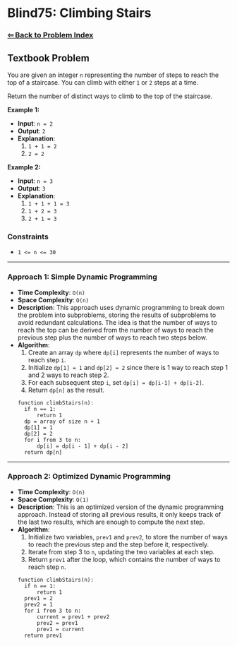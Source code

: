 # Blind75: Climbing Stairs

### [⇦ Back to Problem Index](../../index.md)

## Textbook Problem

You are given an integer `n` representing the number of steps to reach the top of a staircase. You can climb with either `1` or `2` steps at a time.

Return the number of distinct ways to climb to the top of the staircase.

**Example 1:**

- **Input**: `n = 2`
- **Output**: `2`
- **Explanation**:
  1. `1 + 1 = 2`
  2. `2 = 2`

**Example 2:**

- **Input**: `n = 3`
- **Output**: `3`
- **Explanation**:
  1. `1 + 1 + 1 = 3`
  2. `1 + 2 = 3`
  3. `2 + 1 = 3`

### Constraints

- `1 <= n <= 30`

---

### Approach 1: Simple Dynamic Programming

- **Time Complexity**: `O(n)`
- **Space Complexity**: `O(n)`
- **Description**: This approach uses dynamic programming to break down the problem into subproblems, storing the results of subproblems to avoid redundant calculations. The idea is that the number of ways to reach the top can be derived from the number of ways to reach the previous step plus the number of ways to reach two steps below.
- **Algorithm**:
  1. Create an array `dp` where `dp[i]` represents the number of ways to reach step `i`.
  2. Initialize `dp[1] = 1` and `dp[2] = 2` since there is 1 way to reach step 1 and 2 ways to reach step 2.
  3. For each subsequent step `i`, set `dp[i] = dp[i-1] + dp[i-2]`.
  4. Return `dp[n]` as the result.
  ```pseudo
  function climbStairs(n):
    if n == 1:
        return 1
    dp = array of size n + 1
    dp[1] = 1
    dp[2] = 2
    for i from 3 to n:
        dp[i] = dp[i - 1] + dp[i - 2]
    return dp[n]
  ```

---

### Approach 2: Optimized Dynamic Programming

- **Time Complexity**: `O(n)`
- **Space Complexity**: `O(1)`
- **Description**: This is an optimized version of the dynamic programming approach. Instead of storing all previous results, it only keeps track of the last two results, which are enough to compute the next step.
- **Algorithm**:
  1. Initialize two variables, `prev1` and `prev2`, to store the number of ways to reach the previous step and the step before it, respectively.
  2. Iterate from step 3 to `n`, updating the two variables at each step.
  3. Return `prev1` after the loop, which contains the number of ways to reach step `n`.
  ```pseudo
  function climbStairs(n):
    if n == 1:
        return 1
    prev1 = 2
    prev2 = 1
    for i from 3 to n:
        current = prev1 + prev2
        prev2 = prev1
        prev1 = current
    return prev1
  ```
